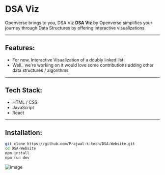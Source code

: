 # DSA Viz

Openverse brings to you, DSA Viz 
**DSA Viz** by Openverse simplifies your journey through Data Structures by offering interactive visualizations.

---

## Features:
- For now, Interactive Visualization of a doubly linked list 
- Well.. we're working on it would love some contributions adding other data structures / algorithms

---
## Tech Stack:
- HTML / CSS
- JavaScript
- React

---
## Installation:

```bash
git clone https://github.com/Prajwal-k-tech/DSA-Website.git
cd DSA-Website
npm install
npm run dev
```

![image](https://github.com/user-attachments/assets/eb66b172-0aab-45a7-82c4-d6f62b2da1ce)
